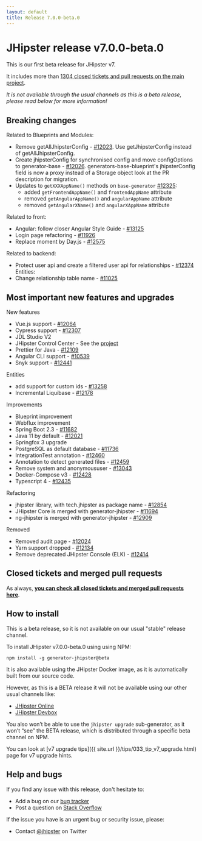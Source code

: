 ```yaml
---
layout: default
title: Release 7.0.0-beta.0
---
```


JHipster release v7.0.0-beta.0
==================

This is our first beta release for JHipster v7.

It includes more than [1304 closed tickets and pull requests on the main project](https://github.com/jhipster/generator-jhipster/issues?q=is%3Aclosed+milestone%3A7.0.0-beta.0).

_It is not available through the usual channels as this is a beta release, please read below for more information!_


Breaking changes
------------

Related to Blueprints and Modules:
- Remove getAllJhipsterConfig - [#12023](https://github.com/jhipster/generator-jhipster/issues/12023). Use getJhipsterConfig instead of getAllJhipsterConfig.
- Create jhipsterConfig for synchronised config and move configOptions to generator-base - [#12026](https://github.com/jhipster/generator-jhipster/pull/12026). generators-base-blueprint's jhipsterConfig field is now a proxy instead of a Storage object look at the PR description for migration.
- Updates to `getXXXAppName()` methods on `base-generator` [#12325](https://github.com/jhipster/generator-jhipster/issues/12325):
  - added `getFrontendAppName()` and `frontendAppName` attribute
  - removed `getAngularAppName()` and `angularAppName` attribute
  - removed `getAngularXName()` and `angularXAppName` attribute

Related to front:
- Angular: follow closer Angular Style Guide - [#13125](https://github.com/jhipster/generator-jhipster/issues/13125)
- Login page refactoring - [#11926](https://github.com/jhipster/generator-jhipster/pull/11926)
- Replace moment by Day.js - [#12575](https://github.com/jhipster/generator-jhipster/issues/12575)

Related to backend:
- Protect user api and create a filtered user api for relationships - [#12374](https://github.com/jhipster/generator-jhipster/issues/12374)
Entities:
- Change relationship table name - [#11025](https://github.com/jhipster/generator-jhipster/issues/11025)

Most important new features and upgrades
-------------

New features
- Vue.js support - [#12064](https://github.com/jhipster/generator-jhipster/pull/12064)
- Cypress support - [#12307](https://github.com/jhipster/generator-jhipster/pull/12307)
- JDL Studio V2
- JHipster Control Center - See the [project](https://github.com/jhipster/jhipster-control-center)
- Prettier for Java - [#12109](https://github.com/jhipster/generator-jhipster/issues/12109)
- Angular CLI support - [#10539](https://github.com/jhipster/generator-jhipster/issues/10539)
- Snyk support - [#12441](https://github.com/jhipster/generator-jhipster/issues/12441)

Entities
- add support for custom ids - [#13258](https://github.com/jhipster/generator-jhipster/pull/13258)
- Incremental Liquibase - [#12178](https://github.com/jhipster/generator-jhipster/issues/12178)

Improvements
- Blueprint improvement
- Webflux improvement
- Spring Boot 2.3 - [#11682](https://github.com/jhipster/generator-jhipster/pull/11682)
- Java 11 by default - [#12021](https://github.com/jhipster/generator-jhipster/pull/12021)
- Springfox 3 upgrade
- PostgreSQL as default database - [#11736](https://github.com/jhipster/generator-jhipster/issues/11736)
- IntegrationTest annotation - [#12460](https://github.com/jhipster/generator-jhipster/issues/12460)
- Annotation to detect generated files - [#12459](https://github.com/jhipster/generator-jhipster/issues/12459)
- Remove system and anonymoususer - [#13043](https://github.com/jhipster/generator-jhipster/pull/13043)
- Docker-Compose v3 - [#12428](https://github.com/jhipster/generator-jhipster/issues/12428)
- Typescript 4 - [#12435](https://github.com/jhipster/generator-jhipster/pull/12435)

Refactoring
- jhipster library, with tech.jhipster as package name - [#12854](https://github.com/jhipster/generator-jhipster/issues/12854)
- JHipster Core is merged with generator-jhipster - [#11694](https://github.com/jhipster/generator-jhipster/pull/11694)
- ng-jhipster is merged with generator-jhipster - [#12909](https://github.com/jhipster/generator-jhipster/issues/12909)

Removed
- Removed audit page - [#12024](https://github.com/jhipster/generator-jhipster/pull/12024)
- Yarn support dropped - [#12134](https://github.com/jhipster/generator-jhipster/pull/12134)
- Remove deprecated JHipster Console (ELK) - [#12414](https://github.com/jhipster/generator-jhipster/pull/12414)


Closed tickets and merged pull requests
------------
As always, __[you can check all closed tickets and merged pull requests here](https://github.com/jhipster/generator-jhipster/issues?q=is%3Aclosed+milestone%3A7.0.0-beta.0)__.


How to install
------------

This is a beta release, so it is not available on our usual "stable" release channel.

To install JHipster v7.0.0-beta.0 using using NPM:

    npm install -g generator-jhipster@beta

It is also available using the JHipster Docker image, as it is automatically built from our source code.

However, as this is a BETA release it will not be available using our other usual channels like:

- [JHipster Online](https://start.jhipster.tech)
- [JHipster Devbox](https://github.com/jhipster/jhipster-devbox)

You also won’t be able to use the `jhipster upgrade` sub-generator, as it won’t “see” the BETA release, which is distributed through a specific beta channel on NPM.

You can look at [v7 upgrade tips]({{ site.url }}/tips/033_tip_v7_upgrade.html) page for v7 upgrade hints.


Help and bugs
--------------

If you find any issue with this release, don't hesitate to:

- Add a bug on our [bug tracker](https://github.com/jhipster/generator-jhipster/issues?state=open)
- Post a question on [Stack Overflow](http://stackoverflow.com/tags/jhipster/info)

If the issue you have is an urgent bug or security issue, please:

- Contact [@jhipster](https://twitter.com/jhipster) on Twitter
